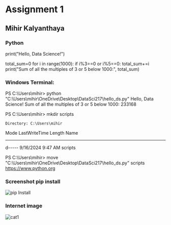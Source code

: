 # Assignment 1 
## Mihir Kalyanthaya
### Python 
print("Hello, Data Science!")

total_sum=0
for i in range(1000):
    if i%3==0 or i%5==0:
        total_sum+=i
print("Sum of all the multiples of 3 or 5 below 1000:", total_sum)

### Windows Terminal: 
PS C:\Users\mihir> python "C:\Users\mihir\OneDrive\Desktop\DataSci217\hello_ds.py"
Hello, Data Science!
Sum of all the multiples of 3 or 5 below 1000: 233168

PS C:\Users\mihir> mkdir scripts


    Directory: C:\Users\mihir


Mode                 LastWriteTime         Length Name
----                 -------------         ------ ----
d-----         9/16/2024   9:47 AM                scripts

PS C:\Users\mihir> move "C:\Users\mihir\OneDrive\Desktop\DataSci217\hello_ds.py" scripts\
https://www.python.org 

### Screenshot pip install
![pip Install](https://github.com/user-attachments/assets/214052eb-495a-444a-8fc4-ccbfed12119f)

### Internet image
![cat1](https://github.com/user-attachments/assets/d10441e6-4c12-456c-aeb3-9fbea53fe22f)


